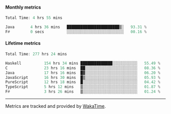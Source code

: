 #### Monthly metrics
<!--START_SECTION:wakamonthly-->

```asm
Total Time: 4 hrs 55 mins

Java       4 hrs 36 mins   ███████████████████████▒░   93.31 %
F#         0 secs          ░░░░░░░░░░░░░░░░░░░░░░░░░   00.16 %
```

<!--END_SECTION:wakamonthly-->
#### Lifetime metrics
<!--START_SECTION:wakalifetime-->

```asm
Total Time: 277 hrs 24 mins

Haskell          154 hrs 34 mins ██████████████░░░░░░░░░░░   55.49 %
C                23 hrs 16 mins  ██░░░░░░░░░░░░░░░░░░░░░░░   08.36 %
Java             17 hrs 16 mins  █▓░░░░░░░░░░░░░░░░░░░░░░░   06.20 %
JavaScript       16 hrs 30 mins  █▒░░░░░░░░░░░░░░░░░░░░░░░   05.93 %
PureScript       12 hrs 18 mins  █░░░░░░░░░░░░░░░░░░░░░░░░   04.42 %
TypeScript       5 hrs 12 mins   ▒░░░░░░░░░░░░░░░░░░░░░░░░   01.87 %
F#               3 hrs 26 mins   ▒░░░░░░░░░░░░░░░░░░░░░░░░   01.24 %
```

<!--END_SECTION:wakalifetime-->

---

Metrics are tracked and provided by [WakaTime](https://github.com/athul/waka-readme).
